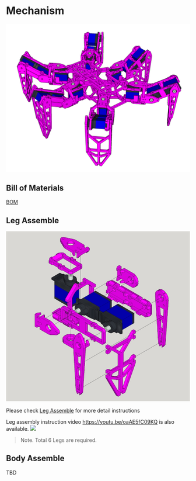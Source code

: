 # Mechanism

![Body](files/mech_body.png)

## Bill of Materials

[BOM](BOM.md)

## Leg Assemble

![LegAssemble](files/mech_leg_exploded.jpg)

Please check [Leg Assemble](LEG.md) for more detail instructions

Leg assembly instruction video https://youtu.be/oaAE5fC09KQ is also available.
<a href='https://youtu.be/oaAE5fC09KQ'><img width=480 src='http://img.youtube.com/vi/oaAE5fC09KQ/0.jpg'/></a>

> Note. Total 6 Legs are required.

## Body Assemble

TBD